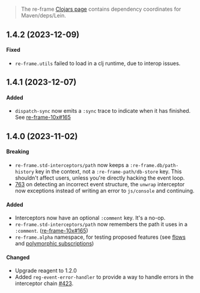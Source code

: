 
<!-- leave this H1 here. It stops mkdocs putting in a Title at the top.
     It needs to be at the top of the file otherwise it breaks the
     table of contents on the right hand side. -->
#

> The re-frame [Clojars page](https://clojars.org/re-frame/) contains dependency coordinates for Maven/deps/Lein.

## 1.4.2 (2023-12-09)

#### Fixed

  - `re-frame.utils` failed to load in a clj runtime, due to interop issues.

## 1.4.1 (2023-12-07)

#### Added

  - `dispatch-sync` now emits a `:sync` trace to indicate when it has finished. See [re-frame-10x#165](https://github.com/day8/re-frame-10x/issues/165)

## 1.4.0 (2023-11-02)

#### Breaking
  - `re-frame.std-interceptors/path` now keeps a `:re-frame.db/path-history` key in the context, not a `:re-frame-path/db-store` key. This shouldn't affect users, unless you're directly hacking the event loop.
  - [763](https://github.com/day8/re-frame/pull/763) on detecting an incorrect event structure, the `unwrap` interceptor now exceptions instead of writing an error to `js/console` and continuing.

#### Added
  - Interceptors now have an optional `:comment` key. It's a no-op.
  - `re-frame.std-interceptors/path` now remembers the path it uses in a `:comment`. ([re-frame-10x#165](https://github.com/day8/re-frame-10x/issues/165))
  - `re-frame.alpha` namespace, for testing proposed features (see [flows](https://github.com/day8/re-frame/discussions/795) and [polymorphic subscriptions](https://github.com/day8/re-frame/issues/680#issuecomment-1676487563))

#### Changed

  - Upgrade reagent to 1.2.0
  - Added `reg-event-error-handler` to provide a way to handle errors in the interceptor chain [#423](https://github.com/Day8/re-frame/pull/423).
